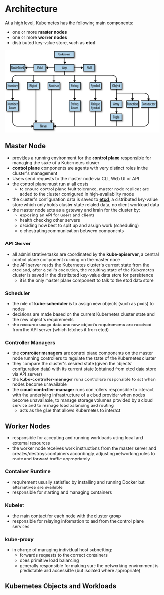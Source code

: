 # Architecture

At a high level, Kubernetes has the following main components:

* one or more **master nodes**
* one or more **worker nodes**
* distributed key-value store, such as **etcd**

![Kubernetes Architecture](../.gitbook/assets/image%20%286%29.png)

## Master Node

* provides a running environment for the **control plane** responsible for managing the state of a Kubernetes cluster
* **control plane** components are agents with very distinct roles in the cluster's management
* Users send requests to the master node via CLI, Web UI or API
* the control plane must run at all costs
  * to ensure control plane fault tolerance, master node replicas are added to the cluster configured in high-availability mode
* the cluster's configuration data is saved to [**etcd**](https://github.com/etcd-io), a distributed key-value store which only holds cluster state related data, no client workload data
* the master node acts as a gateway and brain for the cluster by:
  * exposing an API for users and clients
  * health checking other servers
  * deciding how best to split up and assign work \(scheduling\)
  * orchestrating communication between components

### API Server

* all administrative tasks are coordinated by the **kube-apiserver**, a central control plane component running on the master node
* the API server reads the Kubernetes cluster's current state from the etcd and, after a call's execution, the resulting state of the Kubernetes cluster is saved in the distributed key-value data store for persistence
  * it is the only master plane component to talk to the etcd data store

### Scheduler

* the role of **kube-scheduler** is to assign new objects \(such as pods\) to nodes
* decisions are made based on the current Kubernetes cluster state and the new object's requirements
* the resource usage data and new object's requirements are received from the API server \(which fetches it from etcd\)

### Controller Managers

* the **controller managers** are control plane components on the master node running controllers to regulate the state of the Kubernetes cluster
* they compare the cluster's desired state \(given the objects' configuration data\) with its current state \(obtained from etcd data store via API server\)
* the **kube-controller-manager** runs controllers responsible to act when nodes become unavailable
* the **cloud-controller-manager** runs controllers responsible to interact with the underlying infrastructure of a cloud provider when nodes become unavailable, to manage storage volumes provided by a cloud service and to manage load balancing and routing 
  * acts as the glue that allows Kubernetes to interact 

## Worker Nodes

* responsible for accepting and running workloads using local and external resources
* the worker node receives work instructions from the master server and creates/destroys containers accordingly, adjusting networking rules to route and forward traffic appropriately

### Container Runtime

* requirement usually satisfied by installing and running Docker but alternatives are available
* responsible for starting and managing containers

### Kubelet

* the main contact for each node with the cluster group
* responsible for relaying information to and from the control plane services

### kube-proxy

* in charge of managing individual host subnetting:
  * forwards requests to the correct containers
  * does primitive load balancing
  * generally responsible for making sure the networking environment is predictable and accessible \(but isolated where appropriate\)

## Kubernetes Objects and Workloads



